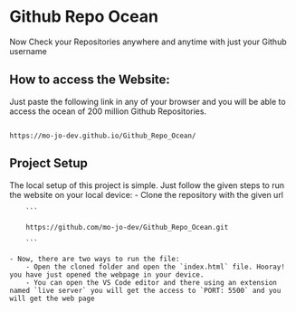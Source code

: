 # Github Repo Ocean
Now Check your Repositories anywhere and anytime with just your Github username

## How to access the Website:
Just paste the following link in any of your browser and you will be able to access the ocean of 200 million Github Repositories.

```

https://mo-jo-dev.github.io/Github_Repo_Ocean/

```

## Project Setup
The local setup of this project is simple. Just follow the given steps to run the website on your local device:
    - Clone the repository with the given url 
    
        ```

        https://github.com/mo-jo-dev/Github_Repo_Ocean.git

        ```
        
    - Now, there are two ways to run the file:
        - Open the cloned folder and open the `index.html` file. Hooray! you have just opened the webpage in your device.
        - You can open the VS Code editor and there using an extension named `live server` you will get the access to `PORT: 5500` and you will get the web page
